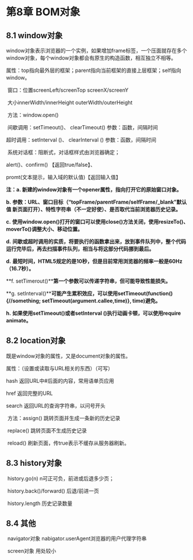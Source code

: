 # 第8章 BOM对象

## 8.1 window对象

​       window对象表示浏览器的一个实例，如果增加frame标签，一个压面就存在多个window对象，每个window对象都会有原生的构造函数，相互独立不相等。

​       属性：top指向最外层的框架；parent指向当前框架的直接上层框架；self指向window。

​       窗口：位置screenLeft/screenTop  screenX/screenY 

​                大小innerWidth/innerHeight  outerWidth/outerHeight

​       方法：window.open() 

​       间歇调用：setTimeout()、 clearTimeout() 参数：函数，间隔时间 

超时调用：setInterval ()、 clearInterval () 参数：函数，间隔时间

​       系统对话框：阻断式，对话框样式由浏览器确定；

alert()、confirm() 【返回true/false】、

promt(文本提示，输入域的默认值)【返回输入值】

**注：a. 新建的window对象有一个opener属性，指向打开它的原始窗口对象。**

**b.** **参数：URL、窗口目标（“topFrame/parentFrame/selfFrame/_blank”默认值 新页面打开）、特性字符串（不一定好使）、是否取代当前浏览器历史记录。**

**c.** **使用window.open()打开的窗口可以使用close()方法关闭，使用resizeTo()、moverTo()调整大小、移动位置。**

**d.** **间歇或超时调用的实质，将要执行的函数拿出来，放到事件队列中，整个代码运行完毕后，再去扫描事件队列，相当与将这部分代码挪到最后。**

**d.** **最短时间，HTML5规定的是10秒，但是目前常用浏览器的频率一般是60Hz（16.7秒）。**

**f. setTimerout()****第一个参数可以传递字符串，但可能导致性能损失。**

**g. setInterval()****可能产生累积效应，可以使用setTimeout(function(){//something; setTimeout(argument.callee,time)}, time)避免。** 

**h.** **如果使用setTimeout()或者setInterval ()执行动画卡顿，可以使用require animate。**

## 8.2 location对象

既是window对象的属性，又是document对象的属性。

属性：（设置或读取与URL相关的东西）（可写）

hash 返回URL中#后面的内容，常用语单页应用

href 返回完整的URL

search 返回URL的查询字符串，以问号开头

​       方法：assign() 跳转页面并生成一条新的历史记录

​              replace() 跳转页面不生成历史记录

​              reload() 刷新页面，传true表示不缓存从服务器刷新。

## 8.3 history对象

​       history.go(n)  n可正可负，前进或后退多少页；

​       history.back()/forward() 后退/前进一页

​       history.length 历史记录数量

## 8.4 其他

​       navigator对象 nabigator.userAgent浏览器的用户代理字符串

​       screen对象 用处较小